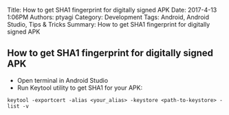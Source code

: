 Title: How to get SHA1 fingerprint for digitally signed APK
Date: 2017-4-13 1:06PM
Authors: ptyagi
Category: Development
Tags: Android, Android Studio, Tips & Tricks
Summary: How to get SHA1 fingerprint for digitally signed APK


## How to get SHA1 fingerprint for digitally signed APK

* Open terminal in Android Studio
* Run Keytool utility to get SHA1 for your APK:

```
keytool -exportcert -alias <your_alias> -keystore <path-to-keystore> -list -v
```
